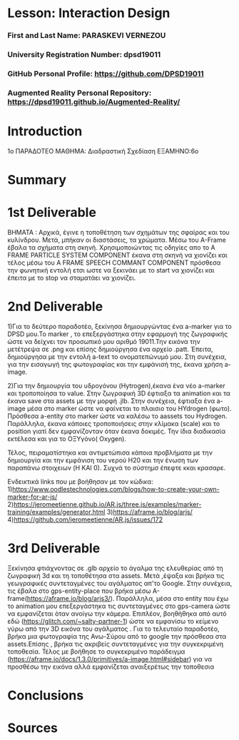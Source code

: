 # Lesson: Interaction Design

### First and Last Name: PARASKEVI VERNEZOU
### University Registration Number: dpsd19011
### GitHub Personal Profile: https://github.com/DPSD19011
### Augmented Reality Personal Repository: https://dpsd19011.github.io/Augmented-Reality/

# Introduction

1o ΠΑΡΑΔΟΤΕΟ
ΜΑΘΗΜΑ: Διαδραστική Σχεδίαση
ΕΞΑΜΗΝΟ:6o



# Summary


# 1st Deliverable
ΒΗΜΑΤΑ :
Αρχικά, έγινε η τοποθέτηση των σχημάτων της σφαίρας και του κυλίνδρου. Μετά, μπήκαν οι διαστάσεις, τα χρώματα. Μέσω του A-Frame έβαλα τα σχήματα στη σκηνή.
Χρησιμοποιώντας τις οδηγίες απο το A FRAME PARTICLE SYSTEM COMPONENT έκανα στη σκηνή να χιονίζει και τέλος μέσω του  A FRAME SPEECH COMMANT COMPONENT πρόσθεσα την φωνητική εντολή ετσι ωστε να ξεκινάει με το start να χιονίζει και  έπειτα με το stop να σταματάει να χιονίζει.



# 2nd Deliverable

1)Για το δεύτερο παραδοτέο, ξεκίνησα δημιουργώντας ένα a-marker για το DPSD μου.Το marker , το επεξεργάστηκα στην εφαρμογή της ζωγραφικής ώστε να δείχνει τον προσωπικό μου αριθμό 19011.Την εικόνα την μετέτρεψα σε .png και επίσης δημιούργησα ένα αρχείο .patt. Έπειτα, δημιούργησα με την εντολή a-text το ονοματεπώνυμό μου. Στη συνέχεια, για την εισαγωγή της φωτογραφίας και την εμφάνισή της, έκανα χρήση a-image.

2)Για την δημιουργία του υδρογόνου (Hytrogen),έκανα ένα νέο a-marker και τροποποίησα το value. Στην ζωγραφική 3D έφτιαξα τα animation και τα έκανα save στα assets με την μορφή .jlb. Στην συνέχεια, έφτιαξα ένα a-image μέσα στο marker ώστε να φαίνεται το πλαισιο του HYdrogen (φωτο). Πρόσθεσα a-entity στο marker ώστε να καλέσω το  aassets του Hydrogen. Παράλληλα, έκανα κάποιες τροποποιήσεις στην κλίμακα (scale) και το position γιατί δεν εμφανίζονταν όταν έκανα δοκιμές.
Την ίδια διαδικασία εκτέλεσα και για το ΟΞΥγόνο( Oxygen).

Τέλος, πειραματίστηκα και αντιμετώπισα κάποια προβλήματα με την δημιουργία και την εμφάνιση του νερού H20 και την ένωση των παραπάνω στοιχειων (H ΚΑΙ 0). 
Συχνά το σύστημσ έπεφτε κκαι κρασαρε.

Ενδεικτικά links που με βοήθησαν με τον κώδικα:
1)https://www.oodlestechnologies.com/blogs/how-to-create-your-own-marker-for-ar-js/
2)https://jeromeetienne.github.io/AR.js/three.js/examples/marker-training/examples/generator.html
3)https://aframe.io/blog/arjs/
4)https://github.com/jeromeetienne/AR.js/issues/172





# 3rd Deliverable 

Ξεκίνησα φτιάχνοντας σε .glb αρχείο το άγαλμα της ελευθερίας από τη ζωγραφική 3d και τη τοποθέτησα στα assets. Μετά ,έψαξα και βρήκα τις γεωγραφικές συντεταγμένες του αγάλματος απ'το Google. Στην συνέχεια, τις έβαλα στο gps-entity-place που βρήκα μέσω A-frame(https://aframe.io/blog/arjs3/). Παράλληλα, μέσα στο entity που έχω το animation μου επεξεργάστηκα τις συντεταγμένες στο gps-camera ώστε να εμφανίζεται όταν ανοίγω την κάμερα. Επιπλέον, βοηθήθηκα από  αυτό εδώ (https://glitch.com/~salty-partner-1) ώστε να εμφανίσω το κείμενο γύρω από την 3D εικόνα του αγάλματος .
Για το τελευταίο παραδοτέο, βρήκα μια φωτογραφία της Ανω-Σύρου από το google την πρόσθεσα στα assets.Επίσης , βρήκα τις ακριβείς συντεταγμένες για την συγκεκριμένη τοποθεσία. Τέλος με βοήθησε το συγκεκριμένο παράδειγμα (https://aframe.io/docs/1.3.0/primitives/a-image.html#sidebar) για να προσθέσω την εικόνα αλλά εμφανίζεται αναιξερέτως την τοποθεσια



# Conclusions


# Sources
